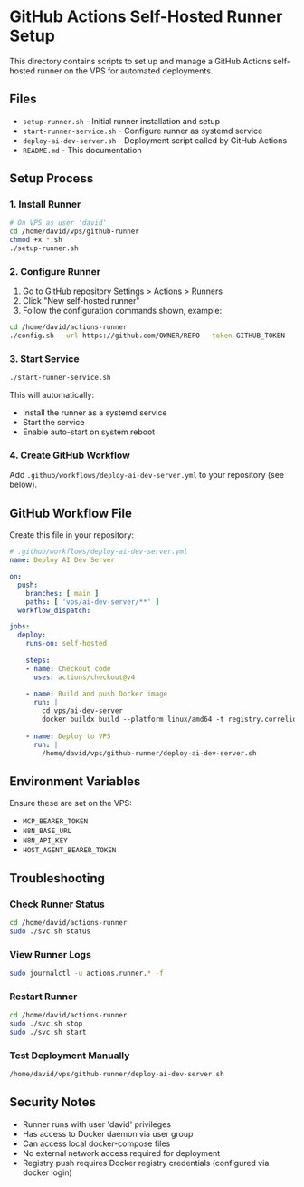 # GitHub Actions Self-Hosted Runner Setup

This directory contains scripts to set up and manage a GitHub Actions self-hosted runner on the VPS for automated deployments.

## Files

- `setup-runner.sh` - Initial runner installation and setup
- `start-runner-service.sh` - Configure runner as systemd service
- `deploy-ai-dev-server.sh` - Deployment script called by GitHub Actions
- `README.md` - This documentation

## Setup Process

### 1. Install Runner
```bash
# On VPS as user 'david'
cd /home/david/vps/github-runner
chmod +x *.sh
./setup-runner.sh
```

### 2. Configure Runner
1. Go to GitHub repository Settings > Actions > Runners
2. Click "New self-hosted runner"
3. Follow the configuration commands shown, example:
```bash
cd /home/david/actions-runner
./config.sh --url https://github.com/OWNER/REPO --token GITHUB_TOKEN
```

### 3. Start Service
```bash
./start-runner-service.sh
```

This will automatically:
- Install the runner as a systemd service
- Start the service
- Enable auto-start on system reboot

### 4. Create GitHub Workflow
Add `.github/workflows/deploy-ai-dev-server.yml` to your repository (see below).

## GitHub Workflow File

Create this file in your repository:

```yaml
# .github/workflows/deploy-ai-dev-server.yml
name: Deploy AI Dev Server

on:
  push:
    branches: [ main ]
    paths: [ 'vps/ai-dev-server/**' ]
  workflow_dispatch:

jobs:
  deploy:
    runs-on: self-hosted
    
    steps:
    - name: Checkout code
      uses: actions/checkout@v4
      
    - name: Build and push Docker image
      run: |
        cd vps/ai-dev-server
        docker buildx build --platform linux/amd64 -t registry.correlion.ai/ai-dev-server:latest --push .
        
    - name: Deploy to VPS
      run: |
        /home/david/vps/github-runner/deploy-ai-dev-server.sh
```

## Environment Variables

Ensure these are set on the VPS:
- `MCP_BEARER_TOKEN`
- `N8N_BASE_URL`
- `N8N_API_KEY`
- `HOST_AGENT_BEARER_TOKEN`

## Troubleshooting

### Check Runner Status
```bash
cd /home/david/actions-runner
sudo ./svc.sh status
```

### View Runner Logs
```bash
sudo journalctl -u actions.runner.* -f
```

### Restart Runner
```bash
cd /home/david/actions-runner
sudo ./svc.sh stop
sudo ./svc.sh start
```

### Test Deployment Manually
```bash
/home/david/vps/github-runner/deploy-ai-dev-server.sh
```

## Security Notes

- Runner runs with user 'david' privileges
- Has access to Docker daemon via user group
- Can access local docker-compose files
- No external network access required for deployment
- Registry push requires Docker registry credentials (configured via docker login)